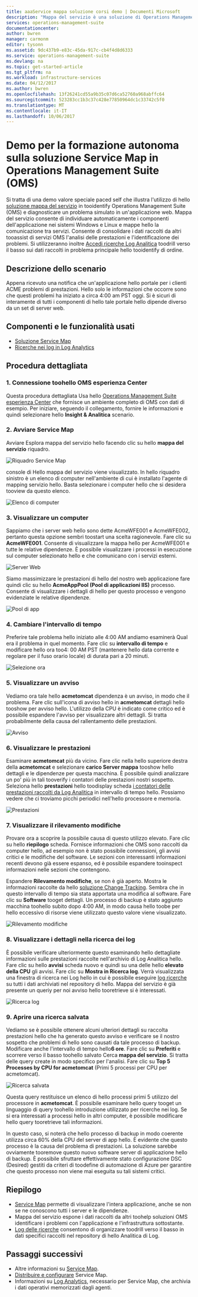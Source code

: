 ```yaml
---
title: aaaService mappa soluzione corsi demo | Documenti Microsoft
description: "Mappa del servizio è una soluzione di Operations Management Suite (OMS) che rileva automaticamente i componenti dell'applicazione in Windows e mappe e i sistemi Linux hello la comunicazione tra servizi.  Si tratta di una demo valore speciale paced autonoma che viene illustrato l'utilizzo di mapping servizio tooidentify e diagnostica un problema simulato in un'applicazione web."
services: operations-management-suite
documentationcenter: 
author: bwren
manager: carmonm
editor: tysonn
ms.assetid: 9dc437b9-e83c-45da-917c-cb4f4d8d6333
ms.service: operations-management-suite
ms.devlang: na
ms.topic: get-started-article
ms.tgt_pltfrm: na
ms.workload: infrastructure-services
ms.date: 04/12/2017
ms.author: bwren
ms.openlocfilehash: 13f26241cd55a9b35c07d6ca52760a968abffc64
ms.sourcegitcommit: 523283cc1b3c37c428e77850964dc1c33742c5f0
ms.translationtype: MT
ms.contentlocale: it-IT
ms.lasthandoff: 10/06/2017
---
```

# <a name="operations-management-suite-oms-self-paced-demo---service-map"></a>Demo per la formazione autonoma sulla soluzione Service Map in Operations Management Suite (OMS)
Si tratta di una demo valore speciale paced self che illustra l'utilizzo di hello [soluzione mappa del servizio](operations-management-suite-service-map.md) in tooidentify Operations Management Suite (OMS) e diagnosticare un problema simulato in un'applicazione web.  Mappa del servizio consente di individuare automaticamente i componenti dell'applicazione nei sistemi Windows e Linux e mappe hello la comunicazione tra servizi.  Consente di consolidare i dati raccolti da altri tooassist di servizi OMS l'analisi delle prestazioni e l'identificazione dei problemi.  Si utilizzeranno inoltre [Accedi ricerche Log Analitica](../log-analytics/log-analytics-log-searches.md) toodrill verso il basso sui dati raccolti in problema principale hello tooidentify di ordine.


## <a name="scenario-description"></a>Descrizione dello scenario
Appena ricevuto una notifica che un'applicazione hello portale per i clienti ACME problemi di prestazioni.  Hello solo le informazioni che occorre sono che questi problemi ha iniziato a circa 4:00 am PST oggi.  Si è sicuri di interamente di tutti i componenti di hello tale portale hello dipende diverso da un set di server web.  

## <a name="components-and-features-used"></a>Componenti e le funzionalità usati
- [Soluzione Service Map](operations-management-suite-service-map.md)
- [Ricerche nei log in Log Analytics](../log-analytics/log-analytics-log-searches.md)


## <a name="walk-through"></a>Procedura dettagliata

### <a name="1-connect-toohello-oms-experience-center"></a>1. Connessione toohello OMS esperienza Center
Questa procedura dettagliata Usa hello [Operations Management Suite esperienza Center](https://experience.mms.microsoft.com/) che fornisce un ambiente completo di OMS con dati di esempio. Per iniziare, seguendo il collegamento, fornire le informazioni e quindi selezionare hello **Insight & Analitica** scenario.


### <a name="2-start-service-map"></a>2. Avviare Service Map
Avviare Esplora mappa del servizio hello facendo clic su hello **mappa del servizio** riquadro.

![Riquadro Service Map](media/operations-management-suite-walkthrough-servicemap/tile.png)

console di Hello mappa del servizio viene visualizzato.  In hello riquadro sinistro è un elenco di computer nell'ambiente di cui è installato l'agente di mapping servizio hello.  Basta selezionare i computer hello che si desidera tooview da questo elenco.

![Elenco di computer](media/operations-management-suite-walkthrough-servicemap/computer-list.png)


### <a name="3-view-computer"></a>3. Visualizzare un computer
Sappiamo che i server web hello sono dette AcmeWFE001 e AcmeWFE002, pertanto questa opzione sembri toostart una scelta ragionevole.  Fare clic su **AcmeWFE001**.  Consente di visualizzare la mappa hello per AcmeWFE001 e tutte le relative dipendenze.  È possibile visualizzare i processi in esecuzione sul computer selezionato hello e che comunicano con i servizi esterni.

![Server Web](media/operations-management-suite-walkthrough-servicemap/web-server.png)

Siamo massimizzare le prestazioni di hello del nostro web applicazione fare quindi clic su hello **AcmeAppPool (Pool di applicazioni IIS)** processo.  Consente di visualizzare i dettagli di hello per questo processo e vengono evidenziate le relative dipendenze.  

![Pool di app](media/operations-management-suite-walkthrough-servicemap/app-pool.png)


### <a name="4-change-time-window"></a>4. Cambiare l'intervallo di tempo

Preferire tale problema hello iniziato alle 4:00 AM andiamo esaminerà Qual era il problema in quel momento. Fare clic su **intervallo di tempo** e modificare hello ora too4: 00 AM PST (mantenere hello data corrente e regolare per il fuso orario locale) di durata pari a 20 minuti.

![Selezione ora](./media/operations-management-suite-walkthrough-servicemap/time-picker.png)


### <a name="5-view-alert"></a>5. Visualizzare un avviso

Vediamo ora tale hello **acmetomcat** dipendenza è un avviso, in modo che il problema.  Fare clic sull'icona di avviso hello in **acmetomcat** dettagli hello tooshow per avviso hello.  L'utilizzo della CPU è indicato come critico ed è possibile espandere l'avviso per visualizzare altri dettagli.  Si tratta probabilmente della causa del rallentamento delle prestazioni. 

![Avviso](./media/operations-management-suite-walkthrough-servicemap/alert.png)


### <a name="6-view-performance"></a>6. Visualizzare le prestazioni

Esaminare **acmetomcat** più da vicino.  Fare clic nella hello superiore destra della **acmetomcat** e selezionare **carico Server mappa** tooshow hello dettagli e le dipendenze per questa macchina. È possibile quindi analizzare un po' più in tali tooverify i contatori delle prestazioni nostri sospetto.  Seleziona hello **prestazioni** hello toodisplay scheda [i contatori delle prestazioni raccolti da Log Analitica](../log-analytics/log-analytics-data-sources-performance-counters.md) in intervallo di tempo hello.  Possiamo vedere che ci troviamo picchi periodici nell'hello processore e memoria.

![Prestazioni](./media/operations-management-suite-walkthrough-servicemap/performance.png)


### <a name="7-view-change-tracking"></a>7. Visualizzare il rilevamento modifiche
Provare ora a scoprire la possibile causa di questo utilizzo elevato.  Fare clic su hello **riepilogo** scheda.  Fornisce informazioni che OMS sono raccolti da computer hello, ad esempio non è stato possibile connessioni, gli avvisi critici e le modifiche del software.  Le sezioni con interessanti informazioni recenti devono già essere espanso, ed è possibile espandere tooinspect informazioni nelle sezioni che contengono.


Espandere **Rilevamento modifiche**, se non è già aperto.  Mostra le informazioni raccolte da hello [soluzione Change Tracking](../log-analytics/log-analytics-change-tracking.md).  Sembra che in questo intervallo di tempo sia stata apportata una modifica al software.  Fare clic su **Software** tooget dettagli.  Un processo di backup è stato aggiunto macchina toohello subito dopo 4:00 AM, in modo causa hello toobe per hello eccessivo di risorse viene utilizzato questo valore viene visualizzato.

![Rilevamento modifiche](./media/operations-management-suite-walkthrough-servicemap/change-tracking.png)



### <a name="8-view-details-in-log-search"></a>8. Visualizzare i dettagli nella ricerca dei log
È possibile verificare ulteriormente questo esaminando hello dettagliate informazioni sulle prestazioni raccolte nell'archivio di Log Analitica hello.  Fare clic su hello **avvisi** scheda nuovo e quindi su una delle hello **elevato della CPU** gli avvisi.  Fare clic su **Mostra in Ricerca log**.  Verrà visualizzata una finestra di ricerca nei Log hello in cui è possibile eseguire [log ricerche](../log-analytics/log-analytics-log-searches.md) su tutti i dati archiviati nel repository di hello.  Mappa del servizio è già presente un queriy per noi avviso hello tooretrieve si è interessati.  

![Ricerca log](./media/operations-management-suite-walkthrough-servicemap/log-search.png)


### <a name="9-open-saved-search"></a>9. Aprire una ricerca salvata
Vediamo se è possibile ottenere alcuni ulteriori dettagli su raccolta prestazioni hello che ha generato questo avviso e verificare se il nostro sospetto che problemi di hello sono causati da tale processo di backup.  Modificare anche l'intervallo di tempo hello**6 ore**.  Fare clic su **Preferiti** e scorrere verso il basso toohello salvato Cerca **mappa del servizio**.  Si tratta delle query create in modo specifico per l'analisi.  Fare clic su **Top 5 Processes by CPU for acmetomcat** (Primi 5 processi per CPU per acmetomcat).

![Ricerca salvata](./media/operations-management-suite-walkthrough-servicemap/saved-search.png)


Questa query restituisce un elenco di hello processi primi 5 utilizzo del processore in **acmetomcat**.  È possibile esaminare hello query tooget un linguaggio di query toohello introduzione utilizzato per ricerche nei log.  Se si era interessati a processi hello in altri computer, è possibile modificare hello query tooretrieve tali informazioni.

In questo caso, si noterà che hello processo di backup in modo coerente utilizza circa 60% della CPU del server di app hello.  È evidente che questo processo è la causa del problema di prestazioni.  La soluzione sarebbe ovviamente tooremove questo nuovo software server di applicazione hello di backup.  È possibile sfruttare effettivamente stato configurazione DSC (Desired) gestiti da criteri di toodefine di automazione di Azure per garantire che questo processo non viene mai eseguita su tali sistemi critici.


## <a name="summary-points"></a>Riepilogo
- [Service Map](operations-management-suite-service-map.md) permette di visualizzare l'intera applicazione, anche se non se ne conoscono tutti i server e le dipendenze.
- Mappa del servizio espone i dati raccolti da altri toohelp soluzioni OMS identificare i problemi con l'applicazione e l'infrastruttura sottostante.
- [Log delle ricerche](../log-analytics/log-analytics-log-searches.md) consentono di organizzare toodrill verso il basso in dati specifici raccolti nel repository di hello Analitica di Log.    

## <a name="next-steps"></a>Passaggi successivi
- Altre informazioni su [Service Map](operations-management-suite-service-map.md).
- [Distribuire e configurare](operations-management-suite-service-map-configure.md) Service Map.
- Informazioni su [Log Analytics](../log-analytics/log-analytics-overview.md), necessario per Service Map, che archivia i dati operativi memorizzati dagli agenti.